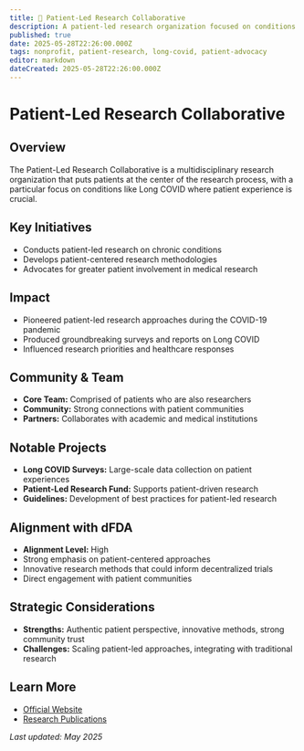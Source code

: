 ```yaml
---
title: 👥 Patient-Led Research Collaborative
description: A patient-led research organization focused on conditions like Long COVID through direct patient involvement
published: true
date: 2025-05-28T22:26:00.000Z
tags: nonprofit, patient-research, long-covid, patient-advocacy
editor: markdown
dateCreated: 2025-05-28T22:26:00.000Z
---
```


# Patient-Led Research Collaborative

## Overview

The Patient-Led Research Collaborative is a multidisciplinary research organization that puts patients at the center of the research process, with a particular focus on conditions like Long COVID where patient experience is crucial.

## Key Initiatives

- Conducts patient-led research on chronic conditions
- Develops patient-centered research methodologies
- Advocates for greater patient involvement in medical research

## Impact

- Pioneered patient-led research approaches during the COVID-19 pandemic
- Produced groundbreaking surveys and reports on Long COVID
- Influenced research priorities and healthcare responses

## Community & Team

- **Core Team:** Comprised of patients who are also researchers
- **Community:** Strong connections with patient communities
- **Partners:** Collaborates with academic and medical institutions

## Notable Projects

- **Long COVID Surveys:** Large-scale data collection on patient experiences
- **Patient-Led Research Fund:** Supports patient-driven research
- **Guidelines:** Development of best practices for patient-led research

## Alignment with dFDA

- **Alignment Level:** High
- Strong emphasis on patient-centered approaches
- Innovative research methods that could inform decentralized trials
- Direct engagement with patient communities

## Strategic Considerations

- **Strengths:** Authentic patient perspective, innovative methods, strong community trust
- **Challenges:** Scaling patient-led approaches, integrating with traditional research

## Learn More

- [Official Website](https://patientresearchcovid19.com/)
- [Research Publications](https://patientresearchcovid19.com/research/)

*Last updated: May 2025*

